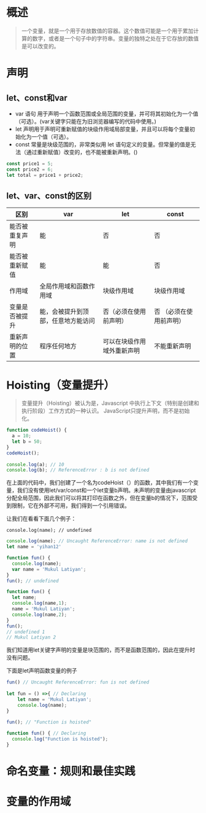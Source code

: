 # 概述

> 一个变量，就是一个用于存放数值的容器。这个数值可能是一个用于累加计算的数字，或者是一个句子中的字符串。变量的独特之处在于它存放的数值是可以改变的。

# 声明

## let、const和var

* var 语句 用于声明一个函数范围或全局范围的变量，并可将其初始化为一个值（可选）。(var关键字只能在为旧浏览器编写的代码中使用。)
* let 声明用于声明可重新赋值的块级作用域局部变量，并且可以将每个变量初始化为一个值（可选）。
* const 常量是块级范围的，非常类似用 let 语句定义的变量。但常量的值是无法（通过重新赋值）改变的，也不能被重新声明。()

```javascript
const price1 = 5;
const price2 = 6;
let total = price1 + price2;
```

## let、var、const的区别

|区别|var|let|const|
|----|----|----|----|
| 能否被重复声明 | 能 | 否 | 否 |
| 能否被重新赋值 | 能 | 能 | 否 |
| 作用域 | 全局作用域和函数作用域 | 块级作用域 | 块级作用域 |
| 变量是否被提升| 能，会被提升到顶部，任意地方能访问| 否（必须在使用前声明） | 否 （必须在使用前声明）|
| 重新声明的位置| 程序任何地方|可以在块级作用域外重新声明|不能重新声明|
 
# Hoisting（变量提升）

> 变量提升（Hoisting）被认为是，Javascript 中执行上下文（特别是创建和执行阶段）工作方式的一种认识。
> JavaScript只提升声明，而不是初始化。

```javascript
function codeHoist() {
  a = 10;
  let b = 50;
}
codeHoist();
 
console.log(a); // 10
console.log(b); // ReferenceError : b is not defined
```

在上面的代码中，我们创建了一个名为codeHoist（）的函数，其中我们有一个变量，我们没有使用let/var/const和一个let变量b声明。未声明的变量由javascript分配全局范围，因此我们可以将其打印在函数之外，但在变量b的情况下，范围受到限制，它在外部不可用，我们得到一个引用错误。

让我们在看看下面几个例子：
```
console.log(name); // undefined
```
```javascript
console.log(name); // Uncaught ReferenceError: name is not defined
let name = 'yihan12'
```
```javascript
function fun() {
  console.log(name);
  var name = 'Mukul Latiyan';
}
fun(); // undefined
```
```javascript
function fun() {
  let name;
  console.log(name,1);
  name = 'Mukul Latiyan';
  console.log(name,2);
}
fun();
// undefined 1
// Mukul Latiyan 2
```
我们知道用let关键字声明的变量是块范围的，而不是函数范围的，因此在提升时没有问题。

下面是let声明函数变量的例子
```javascript
fun() // Uncaught ReferenceError: fun is not defined
 
let fun = () =>{ // Declaring
    let name = 'Mukul Latiyan';
    console.log(name);
}
```

```javascript
fun(); // "Function is hoisted"
 
function fun() { // Declaring
  console.log("Function is hoisted");
}

```


# 命名变量：规则和最佳实践

# 变量的作用域

